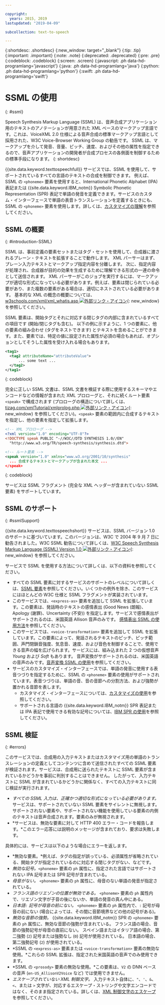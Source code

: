 ```yaml
---

copyright:
  years: 2015, 2019
lastupdated: "2019-04-09"

subcollection: text-to-speech

---
```


{:shortdesc: .shortdesc}
{:new_window: target="_blank"}
{:tip: .tip}
{:important: .important}
{:note: .note}
{:deprecated: .deprecated}
{:pre: .pre}
{:codeblock: .codeblock}
{:screen: .screen}
{:javascript: .ph data-hd-programlang='javascript'}
{:java: .ph data-hd-programlang='java'}
{:python: .ph data-hd-programlang='python'}
{:swift: .ph data-hd-programlang='swift'}

# SSML の使用
{: #ssml}

Speech Synthesis Markup Language (SSML) は、音声合成アプリケーション用のテキストのアノテーションが用意された XML ベースのマークアップ言語です。これは、VoiceXML 2.0 仕様による音声合成の標準マークアップ言語として採用された、W3C Voice-Browser Working Group の勧告です。 SSML は、マークアップを介して発音、音量、ピッチ、速度、およびその他の属性を指定できるので、音声アプリケーションの開発者が合成プロセスの各側面を制御するための標準手段になります。
{: shortdesc}

{{site.data.keyword.texttospeechfull}} サービスでは、SSML を使用して、サポートされているすべての言語のテキストの合成を制御できます。 例えば、SSML の `<phoneme>` 要素を使用すると、International Phonetic Alphabet (IPA) 表記または {{site.data.keyword.IBM_notm}} Symbolic Phonetic Representation (SPR) 表記で単語の発音を定義できます。サービスのカスタム・インターフェースで単語の表音トランスレーションを定義するときにも、SSML の `<phoneme>` 要素を使用します。詳しくは、[カスタマイズの理解](/docs/services/text-to-speech/custom-intro.html)を参照してください。

## SSML の概要
{: #introduction-SSML}

SSML は、事前定義の要素セットまたはタグ・セットを使用して、合成器に渡されるプレーン・テキストを拡張することで動作します。 XML パーサーはまず、プレーン入力テキストとマークアップ指定内容を分離します。 次に、指定内容が処理され、合成器が目的の効果を生成するために理解できる形式の一連の命令として送信されます。 XML パーサーがこのジョブを実行するには、マークアップが適切な形式になっている必要があります。例えば、要素は閉じられている必要があり、また複数の要素がある場合は、適切にネストされている必要があります。 基本的な XML の概念の概要については、[w3schools.com/xml/xml_whatis.asp ![外部リンク・アイコン](../../icons/launch-glyph.svg "外部リンク・アイコン")](http://www.w3schools.com/xml/xml_whatis.asp){: new_window} を参照してください。

SSML 要素は、開始タグとそれに対応する閉じタグの内部に含まれているすべての項目です (開始/閉じタグも含む)。 以下の例に示すように、1 つの要素に、他の要素の組み合わせ (タグをネストできます) とテキストを含めることができます。また、要素では、特定の値に設定された属性が必須の場合もあれば、オプションとしてそうした属性を受け入れる場合もあります。

```xml
<tag1>
  <tag2 attributeName="attributeValue">
      ... some text ...
  </tag2>
</tag1>
```
{: codeblock}

完全に正しい SSML 文書は、SSML 文書を検証する際に使用するスキーマやエンコードなどの情報が含まれた XML プロローグと、それに続くルート要素 `<speak>` で構成されます (プロローグの構造について詳しくは、[tizag.com/xmlTutorial/xmlprolog.php ![外部リンク・アイコン](../../icons/launch-glyph.svg "外部リンク・アイコン")](http://www.tizag.com/xmlTutorial/xmlprolog.php){: new_window} を参照してください)。`<speak>` 要素の範囲内に合成するテキストを指定し、他の要素を指定して拡張します。

```xml
<!-- XML プロローグ -->
<?xml version="1.0" encoding="UTF-8"?>
<!DOCTYPE speak PUBLIC "-//W3C//DTD SYNTHESIS 1.0//EN"
  "http://www.w3.org/TR/speech-synthesis/synthesis.dtd">

<!-- ルート要素 -->
<speak version="1.0" xmlns="www.w3.org/2001/10/synthesis"
  ... 合成するテキストとマークアップが含まれた本文 ...
</speak>
```
{: codeblock}

サービスは SSML フラグメント (完全な XML ヘッダーが含まれていない SSML 要素) をサポートしています。

## SSML のサポート
{: #ssmlSupport}

{{site.data.keyword.texttospeechshort}} サービスは、SSML バージョン 1.0 のサポートに基づいています。このバージョンは、W3C で 2004 年 9 月 7 日に勧告されました。W3C SSML 勧告について詳しくは、[W3C Speech Synthesis Markup Language (SSML) Version 1.0 ![外部リンク・アイコン](../../icons/launch-glyph.svg "外部リンク・アイコン")](http://www.w3.org/TR/speech-synthesis/){: new_window} を参照してください。

サービスで SSML を使用する方法について詳しくは、以下の資料を参照してください。

-   すべての SSML 要素に対するサービスのサポートのレベルについて詳しくは、[SSML 要素](/docs/services/text-to-speech/SSML-elements.html)を参照してください。いくつかの例外を除き、このサービスにはほとんどの W3C 仕様と SSML フラグメントが実装されています。
-   このサービスでは、`<express-as>` 要素を追加して SSML を拡張しています。この要素は、発話時のテキストの感情表出 (Good News (朗報)、Apology (謝罪)、Uncertainty (不安)) を指定します。サービスで感情表出がサポートされるのは、米国英語 Allison 音声のみです。 [感情表出 SSML の使用方法](/docs/services/text-to-speech/SSML-expressive.html)を参照してください。
-   このサービスでは、`<voice-transformation>` 要素を追加して SSML を拡張しています。この要素によって、発話されるテキストのピッチ、ピッチ範囲、声門閉鎖音強度、気息音、速度、および音色を制御することで、使用できる音声の幅を広げられます。サービスには、組み込まれた 2 つの仮想音声 *Young* および *Soft* もあります。 音声変換がサポートされるのは、米国英語の音声のみです。[音声変換 SSML の使用](/docs/services/text-to-speech/SSML-transformation.html)を参照してください。
-   サービスのカスタマイズ・インターフェースでは、単語の発音に使用する表音つづりを指定するために、SSML の `<phoneme>` 要素の使用がサポートされています。表音つづりは、単語の音、音の音節への分割方法、および強勢が置かれる音節を表します。
    -   カスタマイズ・インターフェースについては、[カスタマイズの使用](/docs/services/text-to-speech/custom-intro.html)を参照してください。
    -   サポートされる言語の {{site.data.keyword.IBM_notm}} SPR 表記または IPA 表記で使用できる有効な記号については、[IBM SPR の使用](/docs/services/text-to-speech/SPRs.html)を参照してください。

## SSML 検証
{: #errors}

このサービスでは、合成用の入力テキストまたはカスタマイズ用の単語のトランスレーションの定義としてコンテンツに含めて送信されたすべての SSML 要素が検証されます。サービスは、合成用に送られたテキストに SSML 要素が含まれているかどうかを事前に判別することはできません。 したがって、入力テキストに SSML が含まれているかどうかに関係なく、すべての入力テキストに同じ検証が実行されます。

-   *すべての SSML 入力は、正確かつ適切な形式になっている必要があります。* サービスは、サポートされていない SSML 要素をサイレントに無視します。サポートされない要素や、サポートされない機能を使用している要素の内側のテキストは音声合成されます。要素のみが無視されます。
-   *サービスは、無効な要素に対して HTTP 400 エラー・コードを報告します。*このエラー応答には説明のメッセージが含まれており、要求は失敗します。

具体的には、サービスは以下のような場合にエラーを返します。

-   *無効な要素。*例えば、タグの指定が誤っている、必須属性が省略されている、開始タグが指定されているのに対応する閉じタグがない、などです。
-   *無効な記号。*`<phoneme>` 要素の `ph` 属性に、指定された言語ではサポートされない IPA 記号または SPR 記号が含まれている。
-   *母音がない。* `<phoneme>` 要素の `ph` 属性に、母音のない単語の発音が指定されている。
-   *フランス語のリエゾンの位置が無効である。* `<phoneme>` 要素の `ph` 属性内で、リエゾン文字が子音の後にないか、単語の発音の真ん中にある。
-   *日本語`:` 記号が母音の前にない。* `<phoneme>` 要素の `ph` 属性内で、`:` 記号が母音の前にない (場合によっては、その間に音節境界などの他の記号がある)。
-   *無効な音節の強勢。* {{site.data.keyword.IBM_notm}} SPR の `<phoneme>` 要素の `ph` 属性に、無効な音節の強勢が含まれている。 フランス語の場合、音節の強勢記号が母音の直前にない。 スペイン語またはイタリア語の場合、第二強勢 (`2`) 記号または強勢なし (`0`) 記号が使用されている。 日本語の場合、第二強勢記号 (`2`) が使用されている。
-   *SSML の `<express-as>` 要素または `<voice-transformation>` 要素の無効な使用。*これらの SSML 拡張は、指定された米国英語の音声でのみ使用できます。
-   *SSML の `<prosody>` 要素の無効な使用。*この要素は、`V2` の DNN ベースの音声 (`en-US_AllisonV2Voice` など) では使用できません。
-   *エスケープされていない XML 制御文字。* 入力テキスト自体に、<code>&quot;</code>、<code>&apos;</code>、`&`、`<`、または `>` 文字が、対応するエスケープ・ストリングや文字エンコードではなく、そのまま指定されている。詳しくは、[XML 制御文字のエスケープ](/docs/services/text-to-speech/http.html#escape)を参照してください。
